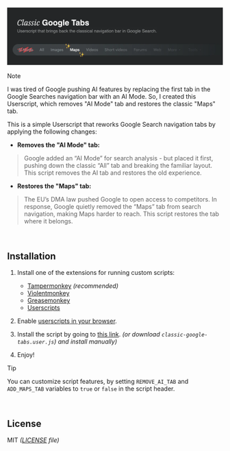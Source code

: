 ![Poster](/assets/poster.webp)

> [!NOTE]
> I was tired of Google pushing AI features by replacing the first tab in the Google Searches navigation bar with an AI Mode. So, I created this Userscript, which removes "AI Mode" tab and restores the classic "Maps" tab.

This is a simple Userscript that reworks Google Search navigation tabs by applying the following changes:

- **Removes the "AI Mode" tab:** 
> Google added an “AI Mode” for search analysis - but placed it first, pushing down the classic “All” tab and breaking the familiar layout. This script removes the AI tab and restores the old experience.

- **Restores the "Maps" tab:** 
> The EU’s DMA law pushed Google to open access to competitors. In response, Google quietly removed the “Maps” tab from search navigation, making Maps harder to reach. This script restores the tab where it belongs.

<br>

## Installation

1. Install one of the extensions for running custom scripts:

    - [Tampermonkey](https://www.tampermonkey.net/) _(recommended)_
    - [Violentmonkey](https://violentmonkey.github.io/)
    - [Greasemonkey](https://www.greasespot.net/)
    - [Userscripts](https://github.com/quoid/userscripts)

2. Enable [userscripts in your browser](https://www.tampermonkey.net/faq.php#Q209).

3. Install the script by going to [this link](https://github.com/Kirlovon/classic-google-tabs/raw/main/classic-google-tabs.user.js). _(or download `classic-google-tabs.user.js`) and install manually)_

4. Enjoy!

> [!TIP]
> You can customize script features, by setting `REMOVE_AI_TAB` and `ADD_MAPS_TAB` variables to `true` or `false` in the script header.

<br>

## License

MIT _([LICENSE](/LICENSE) file)_